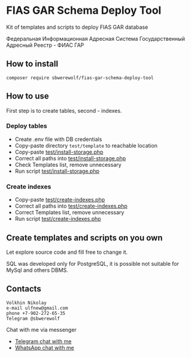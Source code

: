# FIAS GAR Schema Deploy Tool

Kit of templates and scripts to deploy FIAS GAR database

Федеральная Информационная Адресная Система
Государственный Адресный Реестр - ФИАС ГАР

## How to install

`composer require sbwerewolf/fias-gar-schema-deploy-tool`

## How to use

First step is to create tables, second - indexes.

### Deploy tables

- Create .env file with DB credentials
- Copy-paste directory `test/template` to reachable location
- Copy-paste [test/install-storage.php](test/install-storage.php)
- Correct all paths into [test/install-storage.php](test/install-storage.php)
- Check Templates list, remove unnecessary
- Run script [test/install-storage.php](test/install-storage.php)

### Create indexes

- Copy-paste [test/create-indexes.php](test/create-indexes.php)
- Correct all paths into [test/create-indexes.php](test/create-indexes.php)
- Correct Templates list, remove unnecessary
- Run script [test/create-indexes.php](test/create-indexes.php)

## Create templates and scripts on you own

Let explore source code and fill free to change it.

SQL was developed only for PostgreSQL, it is possible not suitable for
MySql and others DBMS.

## Contacts

```
Volkhin Nikolay
e-mail ulfnew@gmail.com
phone +7-902-272-65-35
Telegram @sbwerewolf
```

Chat with me via messenger

- [Telegram chat with me](https://t.me/SbWereWolf)
- [WhatsApp chat with me](https://wa.me/79022726535) 